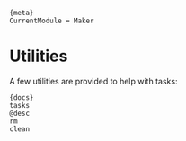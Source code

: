 
    {meta}
    CurrentModule = Maker

# Utilities

A few utilities are provided to help with tasks:

    {docs}
    tasks
    @desc
    rm
    clean

